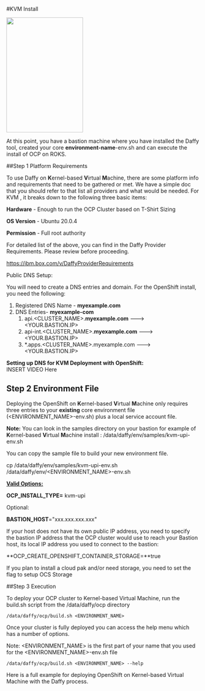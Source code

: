 #KVM Install

<img src='../images/kvm.jpeg'  align="top" width="200"
  height="300" style = "float">

  At this point, you have a bastion machine where you have installed the Daffy tool, created your core <b>environment-name</b>-env.sh and can execute the install of OCP on ROKS.

##Step 1 Platform Requirements

To use Daffy on **K**ernel-based **V**irtual **M**achine, there are some platform info and requirements that need to be gathered or met. We have a simple doc that you should refer to that list all providers and what would be needed.  For KVM , it breaks down to the following three basic items:

**Hardware** - Enough to run the OCP Cluster based on T-Shirt Sizing

**OS Version** - Ubuntu 20.0.4

**Permission** - Full root authority

For detailed list of the above, you can find in the Daffy Provider Requirements. Please review before proceeding.

https://ibm.box.com/v/DaffyProviderRequirements

Public DNS Setup:

You will need to create a DNS entries and domain.  For the OpenShift install, you need the following:

1. Registered DNS Name - **myexample.com**
2. DNS Entries- **myexample-com**
    1. api.<CLUSTER_NAME>.**myexample.com**        --->    <YOUR.BASTION.IP>
    2. api-int.<CLUSTER_NAME>.**myexample.com**    --->    <YOUR.BASTION.IP>
    3. *.apps.<CLUSTER_NAME>.myexample.com      --->    <YOUR.BASTION.IP>


**Setting up DNS for KVM Deployment with OpenShift:**    
INSERT VIDEO Here

## Step 2 Environment File

Deploying the OpenShift on **K**ernel-based **V**irtual **M**achine only requires three entries to your <b>existing</b> core environment file (<ENVIRONMENT_NAME>-env.sh) plus a local service account file.

**Note:** You can look in the samples directory on your bastion for example of **K**ernel-based **V**irtual **M**achine install : /data/daffy/env/samples/kvm-upi-env.sh



You can copy the sample file to build your new environment  file.

cp /data/daffy/env/samples/kvm-upi-env.sh /data/daffy/env/<ENVIRONMENT_NAME>-env.sh

**<u>Valid Options:</u>**

**OCP_INSTALL_TYPE=** kvm-upi

Optional:

**BASTION_HOST**="xxx.xxx.xxx.xxx"

If your host does not have its own public IP address, you need to specify the bastion IP address that the OCP cluster would use to reach your Bastion host, its local IP address you used to connect to the bastion:

**OCP_CREATE_OPENSHIFT_CONTAINER_STORAGE=**true

If you plan to install a cloud pak and/or need storage, you need to set the flag to setup OCS Storage

##Step 3 Execution

To deploy your OCP cluster to Kernel-based Virtual Machine, run the build.sh script from the /data/daffy/ocp directory

```
/data/daffy/ocp/build.sh <ENVIRONMENT_NAME>
```

Once your cluster is fully deployed you can access the help menu which has a number of options.

Note: <ENVIRONMENT_NAME> is the first part of your name that you used for the <ENVIRONMENT_NAME>-env.sh file
```
/data/daffy/ocp/build.sh <ENVIRONMENT_NAME> --help
```

Here is a full example for deploying OpenShift on Kernel-based Virtual Machine with the Daffy process.
